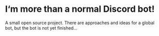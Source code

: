 # I‘m more than a normal Discord bot!
A small open source project. There are approaches and ideas for a global bot, but the bot is not yet finished...
